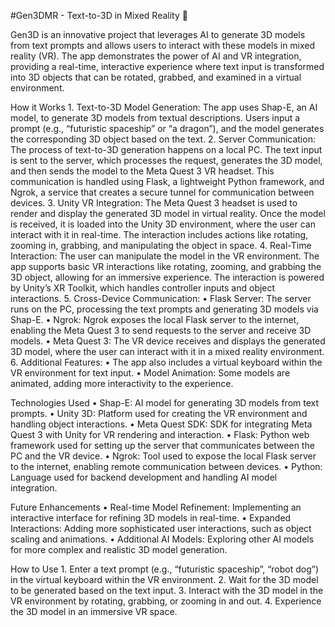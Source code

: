 #Gen3DMR - Text-to-3D in Mixed Reality 🚀

Gen3D is an innovative project that leverages AI to generate 3D models from text prompts and allows users to interact with these models in mixed reality (VR). The app demonstrates the power of AI and VR integration, providing a real-time, interactive experience where text input is transformed into 3D objects that can be rotated, grabbed, and examined in a virtual environment.

How it Works
	1.	Text-to-3D Model Generation:
The app uses Shap-E, an AI model, to generate 3D models from textual descriptions. Users input a prompt (e.g., “futuristic spaceship” or “a dragon”), and the model generates the corresponding 3D object based on the text.
	2.	Server Communication:
The process of text-to-3D generation happens on a local PC. The text input is sent to the server, which processes the request, generates the 3D model, and then sends the model to the Meta Quest 3 VR headset. This communication is handled using Flask, a lightweight Python framework, and Ngrok, a service that creates a secure tunnel for communication between devices.
	3.	Unity VR Integration:
The Meta Quest 3 headset is used to render and display the generated 3D model in virtual reality. Once the model is received, it is loaded into the Unity 3D environment, where the user can interact with it in real-time. The interaction includes actions like rotating, zooming in, grabbing, and manipulating the object in space.
	4.	Real-Time Interaction:
The user can manipulate the model in the VR environment. The app supports basic VR interactions like rotating, zooming, and grabbing the 3D object, allowing for an immersive experience. The interaction is powered by Unity’s XR Toolkit, which handles controller inputs and object interactions.
	5.	Cross-Device Communication:
	•	Flask Server: The server runs on the PC, processing the text prompts and generating 3D models via Shap-E.
	•	Ngrok: Ngrok exposes the local Flask server to the internet, enabling the Meta Quest 3 to send requests to the server and receive 3D models.
	•	Meta Quest 3: The VR device receives and displays the generated 3D model, where the user can interact with it in a mixed reality environment.
	6.	Additional Features:
	•	The app also includes a virtual keyboard within the VR environment for text input.
	•	Model Animation: Some models are animated, adding more interactivity to the experience.

Technologies Used
	•	Shap-E: AI model for generating 3D models from text prompts.
	•	Unity 3D: Platform used for creating the VR environment and handling object interactions.
	•	Meta Quest SDK: SDK for integrating Meta Quest 3 with Unity for VR rendering and interaction.
	•	Flask: Python web framework used for setting up the server that communicates between the PC and the VR device.
	•	Ngrok: Tool used to expose the local Flask server to the internet, enabling remote communication between devices.
	•	Python: Language used for backend development and handling AI model integration.

Future Enhancements
	•	Real-time Model Refinement: Implementing an interactive interface for refining 3D models in real-time.
	•	Expanded Interactions: Adding more sophisticated user interactions, such as object scaling and animations.
	•	Additional AI Models: Exploring other AI models for more complex and realistic 3D model generation.

How to Use
	1.	Enter a text prompt (e.g., “futuristic spaceship”, “robot dog”) in the virtual keyboard within the VR environment.
	2.	Wait for the 3D model to be generated based on the text input.
	3.	Interact with the 3D model in the VR environment by rotating, grabbing, or zooming in and out.
	4.	Experience the 3D model in an immersive VR space.
